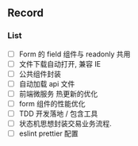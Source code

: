 ## Record

### List

- [ ] Form 的 field 组件与 readonly 共用
- [ ] 文件下载自动打开, 兼容 IE
- [ ] 公共组件封装
- [ ] 自动加载 api 文件
- [ ] 前端微服务 热更新的优化
- [ ] form 组件的性能优化
- [ ] TDD 开发落地 / 包含工具
- [ ] 状态机思想封装交易业务流程.
- [ ] eslint prettier 配置

